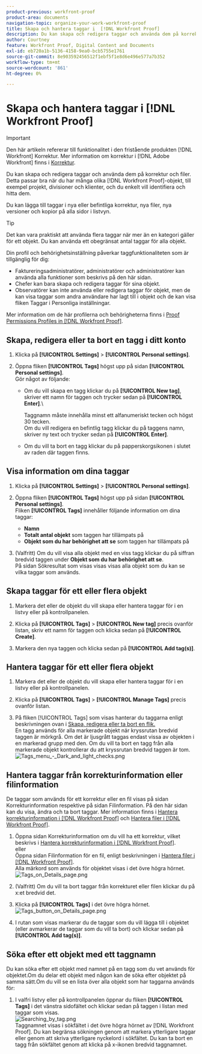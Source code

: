 ```yaml
---
product-previous: workfront-proof
product-area: documents
navigation-topic: organize-your-work-workfront-proof
title: Skapa och hantera taggar i  [!DNL Workfront Proof]
description: Du kan skapa och redigera taggar och använda dem på korrektur och filer. Detta passar bra när du har många olika [!DNL Workfront Proof] objekt, till exempel projekt, divisioner och kunder, och du enkelt vill identifiera och hitta dem.
author: Courtney
feature: Workfront Proof, Digital Content and Documents
exl-id: eb720a1b-5136-4158-9ea0-bcb5755e1761
source-git-commit: 8e903592456512f1ebf5f1e8d6e496e577a7b352
workflow-type: tm+mt
source-wordcount: '861'
ht-degree: 0%

---
```


# Skapa och hantera taggar i [!DNL Workfront Proof]

>[!IMPORTANT]
>
>Den här artikeln refererar till funktionalitet i den fristående produkten [!DNL Workfront] Korrektur. Mer information om korrektur i [!DNL Adobe Workfront] finns i [Korrektur](../../../review-and-approve-work/proofing/proofing.md).

Du kan skapa och redigera taggar och använda dem på korrektur och filer. Detta passar bra när du har många olika [!DNL Workfront Proof]-objekt, till exempel projekt, divisioner och klienter, och du enkelt vill identifiera och hitta dem.

Du kan lägga till taggar i nya eller befintliga korrektur, nya filer, nya versioner och kopior på alla sidor i listvyn.

>[!TIP]
>
>Det kan vara praktiskt att använda flera taggar när mer än en kategori gäller för ett objekt. Du kan använda ett obegränsat antal taggar för alla objekt.

Din profil och behörighetsinställning påverkar taggfunktionaliteten som är tillgänglig för dig:

* Faktureringsadministratörer, administratörer och administratörer kan använda alla funktioner som beskrivs på den här sidan.
* Chefer kan bara skapa och redigera taggar för sina objekt.
* Observatörer kan inte använda eller redigera taggar för objekt, men de kan visa taggar som andra användare har lagt till i objekt och de kan visa fliken Taggar i Personliga inställningar.

Mer information om de här profilerna och behörigheterna finns i [Proof Permissions Profiles in [!DNL Workfront Proof]](../../../workfront-proof/wp-acct-admin/account-settings/proof-perm-profiles-in-wp.md).

## Skapa, redigera eller ta bort en tagg i ditt konto

1. Klicka på **[!UICONTROL Settings]** > **[!UICONTROL Personal settings]**.

1. Öppna fliken **[!UICONTROL Tags]** högst upp på sidan **[!UICONTROL Personal settings]**.\
   Gör något av följande:

   * Om du vill skapa en tagg klickar du på **[!UICONTROL New tag]**, skriver ett namn för taggen och trycker sedan på **[!UICONTROL Enter]**.\

     Taggnamn måste innehålla minst ett alfanumeriskt tecken och högst 30 tecken.\
      Om du vill redigera en befintlig tagg klickar du på taggens namn, skriver ny text och trycker sedan på **[!UICONTROL Enter]**.

   * Om du vill ta bort en tagg klickar du på papperskorgsikonen i slutet av raden där taggen finns.

## Visa information om dina taggar

1. Klicka på **[!UICONTROL Settings]** > **[!UICONTROL Personal settings]**.

1. Öppna fliken **[!UICONTROL Tags]** högst upp på sidan **[!UICONTROL Personal settings]**.\
   Fliken **[!UICONTROL Tags]** innehåller följande information om dina taggar:

   * **Namn**
   * **Totalt antal objekt** som taggen har tillämpats på
   * **Objekt som du har behörighet att se** som taggen har tillämpats på

1. (Valfritt) Om du vill visa alla objekt med en viss tagg klickar du på siffran bredvid taggen under **Objekt som du har behörighet att se**.\
   På sidan Sökresultat som visas visas visas alla objekt som du kan se vilka taggar som används.

## Skapa taggar för ett eller flera objekt

1. Markera det eller de objekt du vill skapa eller hantera taggar för i en listvy eller på kontrollpanelen.
1. Klicka på **[!UICONTROL Tags]** > **[!UICONTROL New tag]** precis ovanför listan, skriv ett namn för taggen och klicka sedan på **[!UICONTROL Create]**.

1. Markera den nya taggen och klicka sedan på **[!UICONTROL Add tag(s)]**.

## Hantera taggar för ett eller flera objekt

1. Markera det eller de objekt du vill skapa eller hantera taggar för i en listvy eller på kontrollpanelen.
1. Klicka på **[!UICONTROL Tags]** > **[!UICONTROL Manage Tags]** precis ovanför listan.

1. På fliken [!UICONTROL Tags] som visas hanterar du taggarna enligt beskrivningen ovan i [Skapa, redigera eller ta bort en flik.](https://support.workfront.com/knowledge/articles/115004379508/en-us?brand_id=662728&amp;return_to=%2Fhc%2Fen-us%2Farticles%2F115004379508#CreatingEditingDeletingTag)\
   En tagg används för alla markerade objekt när kryssrutan bredvid taggen är mörkgrå. Om det är ljusgrått taggas endast vissa av objekten i en markerad grupp med den. Om du vill ta bort en tagg från alla markerade objekt kontrollerar du att kryssrutan bredvid taggen är tom.\
   ![Tags_menu_-_Dark_and_light_checks.png](assets/tags-menu---dark-and-light-checks-350x217.png)

## Hantera taggar från korrekturinformation eller filinformation

De taggar som används för ett korrektur eller en fil visas på sidan Korrekturinformation respektive på sidan Filinformation. På den här sidan kan du visa, ändra och ta bort taggar. Mer information finns i [Hantera korrekturinformation i [!DNL Workfront Proof]](../../../workfront-proof/wp-work-proofsfiles/manage-your-work/manage-proof-details.md) och [Hantera filer i [!DNL Workfront Proof]](../../../workfront-proof/wp-work-proofsfiles/manage-your-work/manage-files.md).

1. Öppna sidan Korrekturinformation om du vill ha ett korrektur, vilket beskrivs i [Hantera korrekturinformation i [!DNL Workfront Proof]](../../../workfront-proof/wp-work-proofsfiles/manage-your-work/manage-proof-details.md).\
   eller\
   Öppna sidan Filinformation för en fil, enligt beskrivningen i [Hantera filer i [!DNL Workfront Proof]](../../../workfront-proof/wp-work-proofsfiles/manage-your-work/manage-files.md).\
   Alla märkord som används för objektet visas i det övre högra hörnet.\
   ![Tags_on_Details_page.png](assets/tags-on-details-page-350x114.png)

1. (Valfritt) Om du vill ta bort taggar från korrekturet eller filen klickar du på x:et bredvid det.
1. Klicka på **[!UICONTROL Tags]** i det övre högra hörnet.\
   ![Tags_button_on_Details_page.png](assets/tags-button-on-details-page-350x116.png)

1. I rutan som visas markerar du de taggar som du vill lägga till i objektet (eller avmarkerar de taggar som du vill ta bort) och klickar sedan på **[!UICONTROL Add tag(s)]**.

## Söka efter ett objekt med ett taggnamn

Du kan söka efter ett objekt med namnet på en tagg som du vet används för objektet.Om du delar ett objekt med någon kan de söka efter objektet på samma sätt.Om du vill se en lista över alla objekt som har taggarna används för:

1. I valfri listvy eller på kontrollpanelen öppnar du fliken **[!UICONTROL Tags]** i det vänstra sidofältet och klickar sedan på taggen i listan med taggar som visas.\
   ![Searching_by_tag.png](assets/searching-by-tag-350x209.png)\
   Taggnamnet visas i sökfältet i det övre högra hörnet av [!DNL Workfront Proof]. Du kan begränsa sökningen genom att markera ytterligare taggar eller genom att skriva ytterligare nyckelord i sökfältet. Du kan ta bort en tagg från sökfältet genom att klicka på x-ikonen bredvid taggnamnet.
